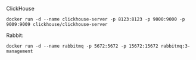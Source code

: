 ClickHouse
```
docker run -d --name clickhouse-server -p 8123:8123 -p 9000:9000 -p 9009:9009 clickhouse/clickhouse-server
```
Rabbit:
```
docker run -d --name rabbitmq -p 5672:5672 -p 15672:15672 rabbitmq:3-management
```